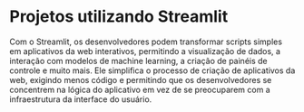 # Projetos utilizando Streamlit

 Com o Streamlit, os desenvolvedores podem transformar scripts simples em aplicativos da web interativos, permitindo a visualização de dados, a interação com modelos de machine learning, a criação de painéis de controle e muito mais. Ele simplifica o processo de criação de aplicativos da web, exigindo menos código e permitindo que os desenvolvedores se concentrem na lógica do aplicativo em vez de se preocuparem com a infraestrutura da interface do usuário.
